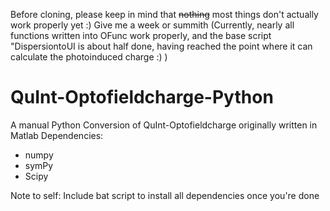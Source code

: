 Before cloning, please keep in mind that ~~nothing~~ most things don't actually work properly yet :) Give me a week or summith
(Currently, nearly all functions written into OFunc work properly, and the base script "DispersiontoUI is about half done, having reached the point where it can calculate the photoinduced charge :) )

# QuInt-Optofieldcharge-Python
 A manual Python Conversion of QuInt-Optofieldcharge originally written in Matlab
Dependencies:
- numpy
- symPy
- Scipy

Note to self: Include bat script to install all dependencies once you're done
